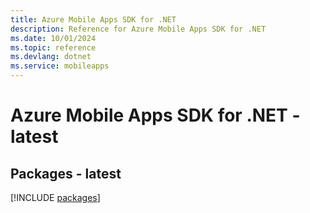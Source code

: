 ```yaml
---
title: Azure Mobile Apps SDK for .NET
description: Reference for Azure Mobile Apps SDK for .NET
ms.date: 10/01/2024
ms.topic: reference
ms.devlang: dotnet
ms.service: mobileapps
---
```

# Azure Mobile Apps SDK for .NET - latest
## Packages - latest
[!INCLUDE [packages](mobile-apps-index.md)]